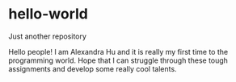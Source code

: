 # hello-world
Just another repository

Hello people!
I am Alexandra Hu and it is really my first time to the programming world. 
Hope that I can struggle through these tough assignments and develop some really cool talents. 
